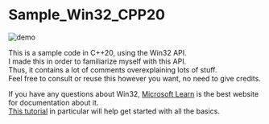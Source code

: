 # Sample_Win32_CPP20

![demo](https://github.com/thepaqui/winGUI/assets/117783405/6814ab43-d988-473f-852d-ef2de2c38690)

This is a sample code in C++20, using the Win32 API.  
I made this in order to familiarize myself with this API.  
Thus, it contains a lot of comments overexplaining lots of stuff.  
Feel free to consult or reuse this however you want, no need to give credits.

If you have any questions about Win32, [Microsoft Learn](https://learn.microsoft.com/) is the best website for documentation about it.  
[This tutorial](https://learn.microsoft.com/fr-fr/windows/win32/learnwin32/learn-to-program-for-windows) in particular will help get started with all the basics.
